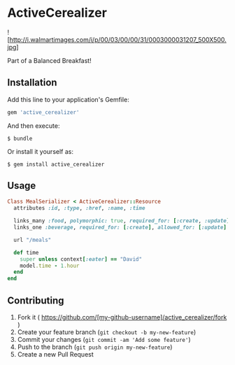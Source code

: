 # ActiveCerealizer

![http://i.walmartimages.com/i/p/00/03/00/00/31/0003000031207_500X500.jpg]

Part of a Balanced Breakfast!

## Installation

Add this line to your application's Gemfile:

```ruby
gem 'active_cerealizer'
```

And then execute:

    $ bundle

Or install it yourself as:

    $ gem install active_cerealizer

## Usage

```ruby
Class MealSerializer < ActiveCerealizer::Resource
  attributes :id, :type, :href, :name, :time

  links_many :food, polymorphic: true, required_for: [:create, :update]
  links_one :beverage, required_for: [:create], allowed_for: [:update]

  url "/meals"

  def time
    super unless context[:eater] == "David"
    model.time - 1.hour
  end
end
```

## Contributing

1. Fork it ( https://github.com/[my-github-username]/active_cerealizer/fork )
2. Create your feature branch (`git checkout -b my-new-feature`)
3. Commit your changes (`git commit -am 'Add some feature'`)
4. Push to the branch (`git push origin my-new-feature`)
5. Create a new Pull Request
